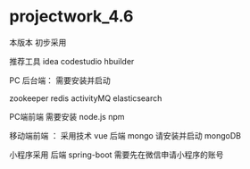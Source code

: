 # projectwork_4.6
本版本
初步采用  

推荐工具   idea   codestudio  hbuilder 

PC 后台端：
需要安装并启动

zookeeper 
redis
activityMQ
elasticsearch



PC端前端
需要安装
node.js
npm

移动端前端  ：
采用技术
vue
后端
mongo  请安装并启动 mongoDB




小程序采用
后端 spring-boot
需要先在微信申请小程序的账号

